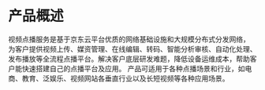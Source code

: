 
# 产品概述

视频点播服务是基于京东云平台优质的网络基础设施和大规模分布式分发网络， 为客户提供视频上传、媒资管理、在线编辑、转码、智能分析审核、自动化处理、发布播放等全流程点播平台。解决客户底层研发难题，降低设备运维成本，帮助客户能快速搭建自己的点播平台及应用。 产品可适用于各种点播场景和行业，如电商、教育、泛娱乐、视频网站各垂直行业以及长短视频等各种应用场景。


